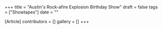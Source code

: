 +++
title = "Austin's Rock-afire Explosion Birthday Show"
draft = false
tags = ["Showtapes"]
date = ""

[Article]
contributors = []
gallery = []
+++
